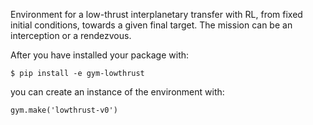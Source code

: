 Environment for a low-thrust interplanetary transfer with RL, 
from fixed initial conditions, towards a given final target.
The mission can be an interception or a rendezvous.

After you have installed your package with:
```
$ pip install -e gym-lowthrust
```
you can create an instance of the environment with:
```
gym.make('lowthrust-v0')
```
